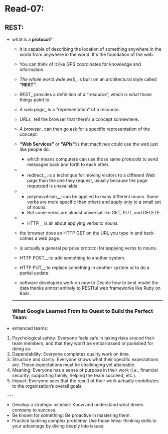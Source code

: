 # Read-07:

## REST:

 - what is a __protocol__?
   - it is capable of describing the location of something anywhere in the world from anywhere in the world. It's the foundation of the web.
   - You can think of it like GPS coordinates for knowledge and information.
   
   - _The whole world wide web__ is built on  an architectural style called __“REST”__. 
   - _REST__ provides a definition of a “resource”, which is what those things point to.
   - _A web page__ is a “representation” of  a resource.
   - _URLs__ tell the browser that there's a concept somewhere.
   - _A browser__ can then go ask for a specific representation of the concept.
   
   - __“Web Services”__ or __"APIs"__:is that machines could use the web just like people do.
     - which means computers can use those same protocols   to send messages back and forth to each other.
     
   - - redirect__:is a technique for moving visitors to a different Web page than the one they request,
     usually because the page requested is unavailable.  
     
   - - polymorphism__: can be applied to many different nouns. Some verbs are more specific than others and apply only to a small set of nouns.
     - But some verbs are almost universal like GET, PUT, and DELETE.
   -  - HTTP__ is all about applying verbs to nouns. 
     - the browser does an HTTP GET on the URL you type in and back comes a web page.
     - is actually a general purpose protocol for applying verbs to nouns.
     -  HTTP POST__:to add something to another system.
     - HTTP PUT__:to replace something in another system or to do a partial update.
   -   software developers work on now to Decide how to best model the data thanks almost entirely to RESTful web frameworks like Ruby on Rails.  
   
   _________________________
   
   ### What Google Learned From Its Quest to Build the Perfect Team:
   
  - enhanced teams:
   1. Psychological safety: Everyone feels safe in taking risks around their team members, and that they won’t be embarrassed or punished for doing so.
   2. Dependability: Everyone completes quality work on time.
   3. Structure and clarity: Everyone knows what their specific expectations are. These expectations must be challenging yet attainable.
   4. Meaning: Everyone has a sense of purpose in their work (i.e., financial security, supporting family, helping the team succeed, etc.).
   5. Impact: Everyone sees that the result of their work actually contributes to the organization’s overall goals.
   
     ---

   - Develop a strategic mindset: Know and understand what drives company to success.
   - Be known for something: Be proactive in mastering them.
   - Practice tackling complex problems: Use those linear thinking skills to your advantage by diving deeply into issues.
